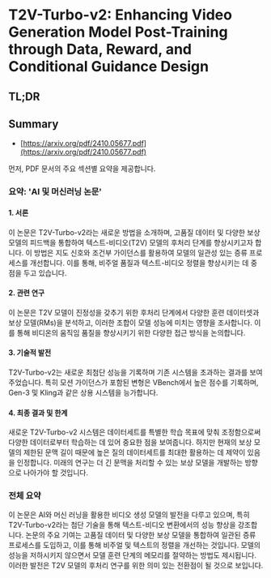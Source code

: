 # T2V-Turbo-v2: Enhancing Video Generation Model Post-Training through Data, Reward, and Conditional Guidance Design
## TL;DR
## Summary
- [https://arxiv.org/pdf/2410.05677.pdf](https://arxiv.org/pdf/2410.05677.pdf)

먼저, PDF 문서의 주요 섹션별 요약을 제공합니다.

### 요약: 'AI 및 머신러닝 논문'

#### 1. 서론
이 논문은 T2V-Turbo-v2라는 새로운 방법을 소개하며, 고품질 데이터 및 다양한 보상 모델의 피드백을 통합하여 텍스트-비디오(T2V) 모델의 후처리 단계를 향상시키고자 합니다. 이 방법은 지도 신호와 조건부 가이던스를 활용하여 모델의 일관성 있는 증류 프로세스를 개선합니다. 이를 통해, 비주얼 품질과 텍스트-비디오 정렬을 향상시키는 데 중점을 두고 있습니다.

#### 2. 관련 연구
이 논문은 T2V 모델이 진정성을 갖추기 위한 후처리 단계에서 다양한 훈련 데이터셋과 보상 모델(RMs)을 분석하고, 이러한 조합이 모델 성능에 미치는 영향을 조사합니다. 이를 통해 비디온의 움직임 품질을 향상시키기 위한 다양한 접근 방식을 논의합니다.

#### 3. 기술적 발전
T2V-Turbo-v2는 새로운 최첨단 성능을 기록하며 기존 시스템을 초과하는 결과를 보여주었습니다. 특히 모션 가이던스가 포함된 변형은 VBench에서 높은 점수를 기록하며, Gen-3 및 Kling과 같은 상용 시스템을 능가합니다.

#### 4. 최종 결과 및 한계
새로운 T2V-Turbo-v2 시스템은 데이터세트를 특별한 학습 목표에 맞춰 조정함으로써 다양한 데이터로부터 학습하는 데 있어 중요한 점을 보여줍니다. 하지만 현재의 보상 모델의 제한된 문맥 길이 때문에 높은 질의 데이터세트를 최대한 활용하는 데 제약이 있음을 인정합니다. 미래의 연구는 더 긴 문맥을 처리할 수 있는 보상 모델을 개발하는 방향으로 나아가야 할 것입니다.

### 전체 요약
이 논문은 AI와 머신 러닝을 활용한 비디오 생성 모델의 발전을 다루고 있으며, 특히 T2V-Turbo-v2라는 첨단 기술을 통해 텍스트-비디오 변환에서의 성능 향상을 강조합니다. 논문의 주요 기여는 고품질 데이터 및 다양한 보상 모델을 통합하여 일관된 증류 프로세스를 도입하고, 이를 통해 비주얼 및 텍스트의 정렬을 개선하는 것입니다. 모델의 성능을 저하시키지 않으면서 모델 훈련 단계의 메모리를 절약하는 방법도 제시됩니다. 이러한 발전은 T2V 모델의 후처리 연구를 위한 의미 있는 전환점이 될 것으로 보입니다.